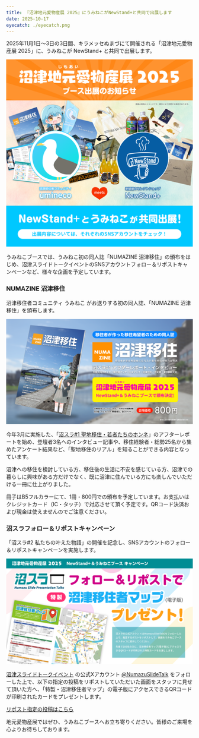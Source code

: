 ```yaml
---
title: 『沼津地元愛物産展 2025』にうみねこがNewStand+と共同で出展します
date: 2025-10-17
eyecatch: ./eyecatch.png
---
```


2025年11月1日〜3日の3日間、キラメッセぬまづにて開催される「沼津地元愛物産展 2025」に、うみねこが NewStand+ と共同で出展します。

![](./sns.png)

うみねこブースでは、うみねこ初の同人誌「NUMAZINE 沼津移住」の頒布をはじめ、沼津スライドトークイベントのSNSアカウントフォロー＆リポストキャンペーンなど、様々な企画を予定しています。

### NUMAZINE 沼津移住

沼津移住者コミュニティ うみねこ がお送りする初の同人誌、「NUMAZINE 沼津移住」を頒布します。

![](./numazine.png)

今年3月に実施した、「[沼スラ#1 聖地移住・若者たちのホンネ](/news/2025/0330/numasura01-iju-presentation.html)」のアフターレポートを始め、登壇者3名へのインタビュー記事や、移住経験者・総勢25名から集めたアンケート結果など、「聖地移住のリアル」を知ることができる内容となっています。

沼津への移住を検討している方、移住後の生活に不安を感じている方、沼津での暮らしに興味がある方だけでなく、既に沼津に住んでいる方にも楽しんでいただける一冊に仕上がりました。

冊子はB5フルカラーにて、1冊・800円での頒布を予定しています。お支払いはクレジットカード（IC・タッチ）で対応させて頂く予定です。QRコード決済および現金は使えませんのでご注意ください。

### 沼スラフォロー＆リポストキャンペーン

「沼スラ#2 私たちの叶えた物語」の開催を記念し、SNSアカウントのフォロー＆リポストキャンペーンを実施します。

![](./campaign.png)

[沼津スライドトークイベント](https://numasura.umineco.org/) の公式Xアカウント [@NumazuSlideTalk](https://x.com/NumazuSlideTalk) をフォローした上で、以下の指定の投稿をリポストしていただいた画面をスタッフに見せて頂いた方へ、「特製・沼津移住者マップ」の電子版にアクセスできるQRコードが印刷されたカードをプレゼントします。

<p class="text-center my-3">
<a href="https://x.com/NumazuSlideTalk/status/1975879294309294390" class="btn btn-lg btn-primary" target="_blank" rel="noopener noreferrer">リポスト指定の投稿はこちら</a>
</p>

地元愛物産展ではぜひ、うみねこブースへお立ち寄りください。皆様のご来場を心よりお待ちしております。
